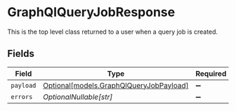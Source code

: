 # GraphQlQueryJobResponse

This is the top level class returned to a user when a query job is created.


## Fields

| Field                                                                          | Type                                                                           | Required                                                                       | Description                                                                    |
| ------------------------------------------------------------------------------ | ------------------------------------------------------------------------------ | ------------------------------------------------------------------------------ | ------------------------------------------------------------------------------ |
| `payload`                                                                      | [Optional[models.GraphQlQueryJobPayload]](../models/graphqlqueryjobpayload.md) | :heavy_minus_sign:                                                             | N/A                                                                            |
| `errors`                                                                       | *OptionalNullable[str]*                                                        | :heavy_minus_sign:                                                             | N/A                                                                            |
